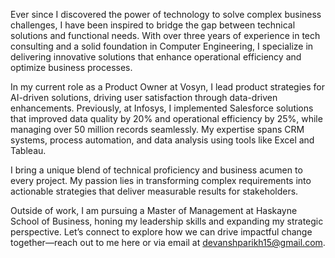 Ever since I discovered the power of technology to solve complex business challenges, I have been inspired to bridge the gap between technical solutions and functional needs. With over three years of experience in tech consulting and a solid foundation in Computer Engineering, I specialize in delivering innovative solutions that enhance operational efficiency and optimize business processes.

In my current role as a Product Owner at Vosyn, I lead product strategies for AI-driven solutions, driving user satisfaction through data-driven enhancements. Previously, at Infosys, I implemented Salesforce solutions that improved data quality by 20% and operational efficiency by 25%, while managing over 50 million records seamlessly. My expertise spans CRM systems, process automation, and data analysis using tools like Excel and Tableau.

I bring a unique blend of technical proficiency and business acumen to every project. My passion lies in transforming complex requirements into actionable strategies that deliver measurable results for stakeholders.

Outside of work, I am pursuing a Master of Management at Haskayne School of Business, honing my leadership skills and expanding my strategic perspective. Let’s connect to explore how we can drive impactful change together—reach out to me here or via email at devanshparikh15@gmail.com.
